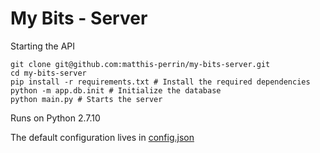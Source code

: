 # My Bits - Server

Starting the API
```
git clone git@github.com:matthis-perrin/my-bits-server.git
cd my-bits-server
pip install -r requirements.txt # Install the required dependencies
python -m app.db.init # Initialize the database
python main.py # Starts the server
```

Runs on Python 2.7.10

The default configuration lives in [config.json](config.json)
